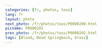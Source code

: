 ```yaml
---
categories: [fr, photos, tous]
lang: fr
layout: photo
next_photo: /fr/photos/tous/P0000200.html
picname: P0000203
prev_photo: /fr/photos/tous/P0000202.html
tags: [Blood, Dead Springbock, Grass]
---
```

